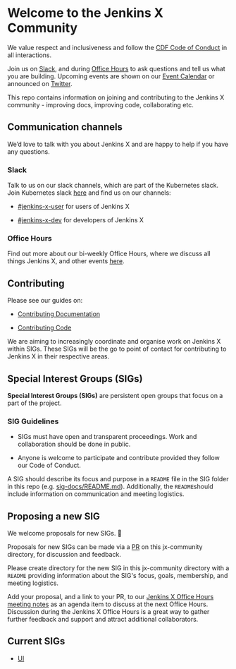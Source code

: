 # Welcome to the Jenkins X Community

We value respect and inclusiveness and follow the [CDF Code of Conduct](https://jenkins-x.io/community/code_of_conduct/) in all interactions.

Join us on [Slack](https://jenkins-x.io/community/#slack), and during [Office Hours](https://jenkins-x.io/community/#office-hours) to ask questions and tell us what you are building.
Upcoming events are shown on our [Event Calendar](https://jenkins-x.io/community/calendar/) or announced on [Twitter](https://twitter.com/jenkinsxio).

This repo contains information on joining and contributing to the Jenkins X community - improving docs, improving code, collaborating etc.

## Communication channels

We’d love to talk with you about Jenkins X and are happy to help if you have any questions.

### Slack

Talk to us on our slack channels, which are part of the Kubernetes slack. Join Kubernetes slack [here](https://slack.k8s.io/) and find us on our channels:

- [#jenkins-x-user](https://app.slack.com/client/T09NY5SBT/C9MBGQJRH) for users of Jenkins X

- [#jenkins-x-dev](https://app.slack.com/client/T09NY5SBT/C9LTHT2BB) for developers of Jenkins X

### Office Hours

Find out more about our bi-weekly Office Hours, where we discuss all things Jenkins X, and other events [here](https://jenkins-x.io/community/).

## Contributing

Please see our guides on:

- [Contributing Documentation](https://jenkins-x.io/community/documentation/)

- [Contributing Code](https://jenkins-x.io/community/code/)

We are aiming to increasingly coordinate and organise work on Jenkins X within SIGs.
These SIGs will be the go to point of contact for contributing to Jenkins X in their respective areas.

## Special Interest Groups (SIGs)

**Special Interest Groups (SIGs)** are persistent open groups that focus on a part of the project.

### SIG Guidelines

- SIGs must have open and transparent proceedings. Work and collaboration should be done in public.

- Anyone is welcome to participate and contribute provided they follow our Code of Conduct.

A SIG should describe its focus and purpose in a `README` file in the SIG folder in this repo (e.g. [sig-docs/README.md](sig-docs/README.md)).
Additionally, the `README`should include information on communication and meeting logistics.

## Proposing a new SIG

We welcome proposals for new SIGs. 🎉

Proposals for new SIGs can be made via a [PR](https://github.com/jenkins-x/jx-community/pulls) on this jx-community directory, for discussion and feedback.

Please create directory for the new SIG in this jx-community directory with a `README` providing information about the SIG's focus, goals, membership, and meeting logistics.

Add your proposal, and a link to your PR, to our [Jenkins X Office Hours meeting notes](https://docs.google.com/document/d/1wHdBlZAN-ndPELuBoM5HBnYiQLvcz92-euXne2mKOEI/edit#)
as an agenda item to discuss at the next Office Hours.
Discussion during the Jenkins X Office Hours is a great way to gather further feedback and support and attract additional collaborators.

## Current SIGs

- [UI](sig-ui/)
